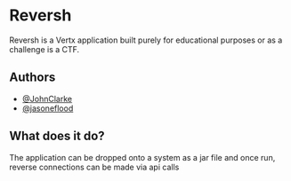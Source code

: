
# Reversh

Reversh is a Vertx application built purely for educational purposes or as a challenge is a CTF.


## Authors

- [@JohnClarke](https://github.com/JCFL-Dev)
- [@jasoneflood](https://github.com/jasoneflood)


## What does it do?

The application can be dropped onto a system as a jar file and once run, reverse connections can be made via api calls

